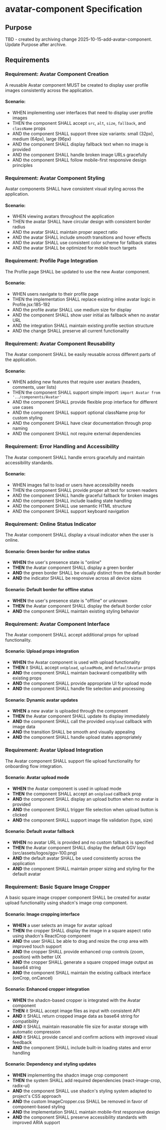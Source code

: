 # avatar-component Specification

## Purpose
TBD - created by archiving change 2025-10-15-add-avatar-component. Update Purpose after archive.
## Requirements
### Requirement: Avatar Component Creation
A reusable Avatar component MUST be created to display user profile images consistently across the application.

#### Scenario:
- WHEN implementing user interfaces that need to display user profile images
- THEN the component SHALL accept `src`, `alt`, `size`, `fallback`, and `className` props
- AND the component SHALL support three size variants: small (32px), medium (64px), large (96px)
- AND the component SHALL display fallback text when no image is provided
- AND the component SHALL handle broken image URLs gracefully
- AND the component SHALL follow mobile-first responsive design principles

### Requirement: Avatar Component Styling
Avatar components SHALL have consistent visual styling across the application.

#### Scenario:
- WHEN viewing avatars throughout the application
- THEN the avatar SHALL have circular design with consistent border radius
- AND the avatar SHALL maintain proper aspect ratio
- AND the avatar SHALL include smooth transitions and hover effects
- AND the avatar SHALL use consistent color scheme for fallback states
- AND the avatar SHALL be optimized for mobile touch targets

### Requirement: Profile Page Integration
The Profile page SHALL be updated to use the new Avatar component.

#### Scenario:
- WHEN users navigate to their profile page
- THEN the implementation SHALL replace existing inline avatar logic in Profile.jsx:185-192
- AND the profile avatar SHALL use medium size for display
- AND the component SHALL show user initial as fallback when no avatar URL
- AND the integration SHALL maintain existing profile section structure
- AND the change SHALL preserve all current functionality

### Requirement: Avatar Component Reusability
The Avatar component SHALL be easily reusable across different parts of the application.

#### Scenario:
- WHEN adding new features that require user avatars (headers, comments, user lists)
- THEN the component SHALL support simple import: `import Avatar from '../components/Avatar'`
- AND the component SHALL provide flexible prop interface for different use cases
- AND the component SHALL support optional className prop for custom styling
- AND the component SHALL have clear documentation through prop naming
- AND the component SHALL not require external dependencies

### Requirement: Error Handling and Accessibility
The Avatar component SHALL handle errors gracefully and maintain accessibility standards.

#### Scenario:
- WHEN images fail to load or users have accessibility needs
- THEN the component SHALL provide proper alt text for screen readers
- AND the component SHALL handle graceful fallback for broken images
- AND the component SHALL include loading state handling
- AND the component SHALL use semantic HTML structure
- AND the component SHALL support keyboard navigation

### Requirement: Online Status Indicator
The Avatar component SHALL display a visual indicator when the user is online.

#### Scenario: Green border for online status
- **WHEN** the user's presence state is "online"
- **THEN** the Avatar component SHALL display a green border
- **AND** the green border SHALL be visually distinct from the default border
- **AND** the indicator SHALL be responsive across all device sizes

#### Scenario: Default border for offline status
- **WHEN** the user's presence state is "offline" or unknown
- **THEN** the Avatar component SHALL display the default border color
- **AND** the component SHALL maintain existing styling behavior

### Requirement: Avatar Component Interface
The Avatar component SHALL accept additional props for upload functionality.

#### Scenario: Upload props integration
- **WHEN** the Avatar component is used with upload functionality
- **THEN** it SHALL accept `onUpload`, `uploadMode`, and `defaultAvatar` props
- **AND** the component SHALL maintain backward compatibility with existing props
- **AND** the component SHALL provide appropriate UI for upload mode
- **AND** the component SHALL handle file selection and processing

#### Scenario: Dynamic avatar updates
- **WHEN** a new avatar is uploaded through the component
- **THEN** the Avatar component SHALL update its display immediately
- **AND** the component SHALL call the provided `onUpload` callback with image data
- **AND** the transition SHALL be smooth and visually appealing
- **AND** the component SHALL handle upload states appropriately

### Requirement: Avatar Upload Integration
The Avatar component SHALL support file upload functionality for onboarding flow integration.

#### Scenario: Avatar upload mode
- **WHEN** the Avatar component is used in upload mode
- **THEN** the component SHALL accept an `onUpload` callback prop
- **AND** the component SHALL display an upload button when no avatar is provided
- **AND** the component SHALL trigger file selection when upload button is clicked
- **AND** the component SHALL support image file validation (type, size)

#### Scenario: Default avatar fallback
- **WHEN** no avatar URL is provided and no custom fallback is specified
- **THEN** the Avatar component SHALL display the default GGV logo (src/assets/logos/ggv-100.png)
- **AND** the default avatar SHALL be used consistently across the application
- **AND** the component SHALL maintain proper sizing and styling for the default avatar

### Requirement: Basic Square Image Cropper
A basic square image cropper component SHALL be created for avatar upload functionality using shadcn's image crop component.

#### Scenario: Image cropping interface
- **WHEN** a user selects an image for avatar upload
- **THEN** the cropper SHALL display the image in a square aspect ratio using shadcn's ReactCrop component
- **AND** the user SHALL be able to drag and resize the crop area with improved touch support
- **AND** the cropper SHALL provide enhanced crop controls (zoom, position) with better UX
- **AND** the cropper SHALL generate a square cropped image output as base64 string
- **AND** the component SHALL maintain the existing callback interface (onCrop, onCancel)

#### Scenario: Enhanced cropper integration
- **WHEN** the shadcn-based cropper is integrated with the Avatar component
- **THEN** it SHALL accept image files as input with consistent API
- **AND** it SHALL return cropped image data as base64 string for compatibility
- **AND** it SHALL maintain reasonable file size for avatar storage with automatic compression
- **AND** it SHALL provide cancel and confirm actions with improved visual feedback
- **AND** the component SHALL include built-in loading states and error handling

#### Scenario: Dependency and styling updates
- **WHEN** implementing the shadcn image crop component
- **THEN** the system SHALL add required dependencies (react-image-crop, radix-ui)
- **AND** the component SHALL use shadcn's styling system adapted to project's CSS approach
- **AND** the custom ImageCropper.css SHALL be removed in favor of component-based styling
- **AND** the implementation SHALL maintain mobile-first responsive design
- **AND** the component SHALL preserve accessibility standards with improved ARIA support

